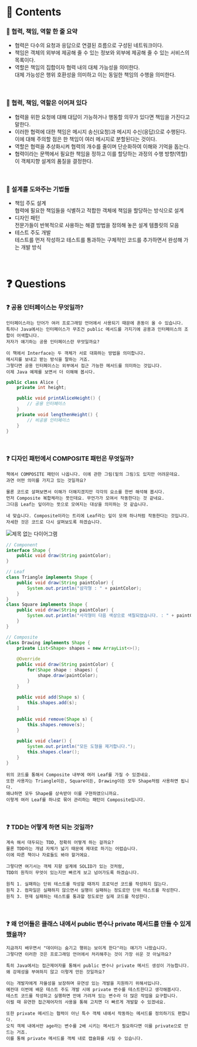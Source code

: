 # 📌 Contents

### 📌 협력, 책임, 역할 한 줄 요약

- 협력은 다수의 요청과 응답으로 연결된 흐름으로 구성된 네트워크이다.
- 책임은 객체의 외부에 제공해 줄 수 있는 정보와 외부에 제공해 줄 수 있는 서비스의 목록이다.
- 역할은 책임의 집합이자 협력 내의 대체 가능성을 의미한다.<br/>
  대체 가능성은 행위 호환성을 의미하고 이는 동일한 책임의 수행을 의미한다.

<br/>

### 📌 협력, 책임, 역할은 이어져 있다

- 협력을 위한 요청에 대해 대답이 가능하거나 행동할 의무가 있다면 책임을 가진다고 말한다.
- 이러한 협력에 대한 책임은 메시지 송신(요청)과 메시지 수신(응답)으로 수행된다.<br/>
  이에 대해 주의할 점은 한 책임이 여러 메시지로 분할된다는 것이다.
- 역할은 협력을 추상화시켜 협력의 개수를 줄이며 단순화하여 이해와 기억을 돕는다.
- 협력이라는 문맥에서 필요한 책임을 정하고 이를 할당하는 과정의 수행 방향(역할)이 객체지향 설계의 품질을 결정한다.

<br/>

### 📌 설계를 도와주는 기법들

- 책임 주도 설계<br/>
  협력에 필요한 책임들을 식별하고 적합한 객체에 책임을 할당하는 방식으로 설계
- 디자인 패턴<br/>
  전문가들이 반복적으로 사용하는 해결 방법을 정의해 놓은 설계 템플릿의 모음
- 테스트 주도 개발<br/>
  테스트를 먼저 작성하고 테스트를 통과하는 구체적인 코드를 추가하면서 완성해 가는 개발 방식

<br/>

# ❓ Questions

### ❓ 공용 인터페이스는 무엇일까?

```
인터페이스라는 단어가 여러 프로그래밍 언어에서 사용되기 때문에 혼동이 올 수 있습니다.
특히나 Java에서는 인터페이스가 무조건 public 메서드를 가지기에 공용과 인터페이스의 조합이 어색합니다.
저자가 얘기하는 공용 인터페이스란 무엇일까요?

이 책에서 Interface는 두 객체가 서로 대화하는 방법을 의미합니다.
메시지를 보내고 받는 방식을 말하는 거죠.
그렇다면 공용 인터페이스는 외부에서 접근 가능한 메서드를 의미하는 것입니다.
이제 Java 예제를 보면서 더 이해해 봅시다.
```

```java
public class Alice {
    private int height;

    public void printAliceHeight() {
        // 공용 인터페이스
    }
    private void lengthenHeight() {
        // 비공용 인터페이스
    }
}
```

<br/>

### ❓ 디자인 패턴에서 COMPOSITE 패턴은 무엇일까?

```
책에서 COMPOSITE 패턴이 나옵니다. 이에 관한 그림(밑의 그림)도 있지만 어려운데요.
과연 어떤 의미를 가지고 있는 것일까요?

물론 코드로 살펴보면서 이해가 더해지겠지만 각각의 요소를 한번 해석해 봅시다.
먼저 Composite 복합체라는 뜻인데요. 무언가가 모여서 작동한다는 것 같네요.
그다음 Leaf는 잎이라는 뜻으로 모여지는 대상을 의미하는 것 같습니다.

네 맞습니다. Composite이라는 트리에 Leaf라는 잎이 모여 하나처럼 작동한다는 것입니다.
자세한 것은 코드로 다시 살펴보도록 하겠습니다.
```
![제목 없는 다이어그램](https://github.com/BOOK-SCAN/object-oriented-facts-and-misunderstandings/assets/68336833/86b4a0ce-84ff-4e52-84e2-20b4b7a64e8f)


```java
// Component
interface Shape {
    public void draw(String paintColor);
}

// Leaf
class Triangle implements Shape {
    public void draw(String paintColor) {
    	System.out.println("삼각형 : " + paintColor);
    }
}
class Square implements Shape {
    public void draw(String paintColor) {
    	System.out.println("사각형이 다음 색상으로 색칠되었습니다. : " + paintColor);
    }
}

// Composite
class Drawing implements Shape {
    private List<Shape> shapes = new ArrayList<>();
    
    @Override
    public void draw(String paintColor) {
    	for(Shape shape : shapes) {
        	shape.draw(paintColor);
        }
    }
    
    public void add(Shape s) {
    	this.shapes.add(s);
    ]
    
    public void remove(Shape s) {
    	this.shapes.remove(s);
    }
    
    public void clear() {
    	System.out.println("모든 도형을 제거합니다.");
        this.shapes.clear();
    }
}
```

```
위의 코드를 통해서 Composite 내부에 여러 Leaf를 가질 수 있겠네요.
또한 사용자는 Triangle이든, Square이든, Drawing이든 모두 Shape처럼 사용하면 됩니다.
왜냐하면 모두 Shape를 상속받아 이를 구현하였으니까요.
이렇게 여러 Leaf를 하나로 묶어 관리하는 패턴이 Composite입니다.
```

<br/>

### ❓ TDD는 어떻게 하면 되는 것일까?

```
계속 해서 대두되는 TDD, 정확히 어떻게 하는 걸까요?
물론 TDD라는 개념 자체가 넓기 때문에 제대로 하기는 어렵습니다.
이에 따른 책이나 자료들도 봐야 할거에요.

그렇다면 여기서는 객체 지향 설계에 SOLID가 있는 것처럼,
TDD의 원칙이 무엇이 있는지만 빠르게 보고 넘어가도록 하겠습니다.

원칙 1. 실패하는 단위 테스트를 작성할 때까지 프로덕션 코드를 작성하지 않는다.
원칙 2. 컴파일은 실패하지 않으면서 실행이 실패하는 정도로만 단위 테스트를 작성한다.
원칙 3. 현재 실패하는 테스트를 통과할 정도로만 실제 코드를 작성한다.
```

<br/>

### ❓ 왜 언어들은 클래스 내에서 public 변수나 private 메서드를 만들 수 있게 했을까?

```
지금까지 배우면서 "데이터는 숨기고 행위는 보이게 한다"라는 얘기가 나왔습니다.
그렇다면 이러한 것은 프로그래밍 언어에서 처리해주는 것이 가장 쉬운 것 아닐까요?

특히 Java에서는 접근제어자를 통해서 public 변수나 private 메서드 생성이 가능합니다.
왜 강제성을 부여하지 않고 이렇게 만든 것일까요?

이는 개발자에게 자율성을 보장하며 유연성 있는 개발을 지원하기 위해서입니다.
예컨대 이번에 배운 테스트 주도 개발 시에 private 변수를 테스트한다고 생각해봅시다.
테스트 코드를 작성하고 실행하면 안에 가려져 있는 변수라 더 많은 작업을 요구합니다.
이럴 때 유연한 접근제어자의 사용을 통해 고치면 더 빠르게 개발할 수 있겠네요.

또한 private 메서드는 협력이 아닌 특수 객체 내에서 작동하는 메서드를 정의하기도 편합니다.
오직 객체 내에서만 age라는 변수를 2배 시키는 메서드가 필요하다면 이를 private으로 만드는 거죠.
이를 통해 private 메서드를 객체 내로 캡슐화를 시킬 수 있습니다.  
```

<br/>
